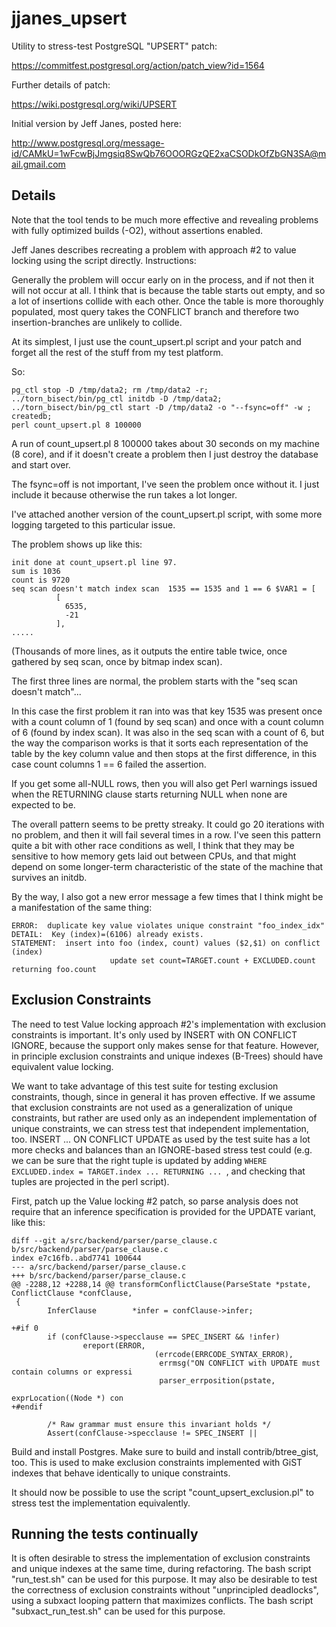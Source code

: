 jjanes_upsert
=============

Utility to stress-test PostgreSQL "UPSERT" patch:

  https://commitfest.postgresql.org/action/patch_view?id=1564

Further details of patch:

  https://wiki.postgresql.org/wiki/UPSERT

Initial version by Jeff Janes, posted here:

http://www.postgresql.org/message-id/CAMkU=1wFcwBjJmgsiq8SwQb76OOORGzQE2xaCSODkOfZbGN3SA@mail.gmail.com

Details
-------

Note that the tool tends to be much more effective and revealing problems with
fully optimized builds (-O2), without assertions enabled.

Jeff Janes describes recreating a problem with approach #2 to value locking
using the script directly. Instructions:

Generally the problem will occur early on in the process, and if not then it
will not occur at all.  I think that is because the table starts out empty, and
so a lot of insertions collide with each other.  Once the table is more
thoroughly populated, most query takes the CONFLICT branch and therefore two
insertion-branches are unlikely to collide.

At its simplest, I just use the count_upsert.pl script and your patch and
forget all the rest of the stuff from my test platform.

So:

```
pg_ctl stop -D /tmp/data2; rm /tmp/data2 -r;
../torn_bisect/bin/pg_ctl initdb -D /tmp/data2;
../torn_bisect/bin/pg_ctl start -D /tmp/data2 -o "--fsync=off" -w ;
createdb;
perl count_upsert.pl 8 100000
```

A run of count_upsert.pl 8 100000 takes about 30 seconds on my machine (8
core), and if it doesn't create a problem then I just destroy the database and
start over.

The fsync=off is not important, I've seen the problem once without it.  I just
include it because otherwise the run takes a lot longer.

I've attached another version of the count_upsert.pl script, with some more
logging targeted to this particular issue.

The problem shows up like this:

```
init done at count_upsert.pl line 97.
sum is 1036
count is 9720
seq scan doesn't match index scan  1535 == 1535 and 1 == 6 $VAR1 = [
          [
            6535,
            -21
          ],
.....
```
(Thousands of more lines, as it outputs the entire table twice, once gathered
by seq scan, once by bitmap index scan).

The first three lines are normal, the problem starts with the "seq scan doesn't
match"...

In this case the first problem it ran into was that key 1535 was present once
with a count column of 1 (found by seq scan) and once with a count column of 6
(found by index scan).  It was also in the seq scan with a count of 6, but the
way the comparison works is that it sorts each representation of the table by
the key column value and then stops at the first difference, in this case count
columns 1 == 6 failed the assertion.

If you get some all-NULL rows, then you will also get Perl warnings issued when
the RETURNING clause starts returning NULL when none are expected to be.

The overall pattern seems to be pretty streaky.  It could go 20 iterations with
no problem, and then it will fail several times in a row.  I've seen this
pattern quite a bit with other race conditions as well, I think that they may
be sensitive to how memory gets laid out between CPUs, and that might depend on
some longer-term characteristic of the state of the machine that survives an
initdb.

By the way, I also got a new error message a few times that I think might be a
manifestation of the same thing:

```
ERROR:  duplicate key value violates unique constraint "foo_index_idx"
DETAIL:  Key (index)=(6106) already exists.
STATEMENT:  insert into foo (index, count) values ($2,$1) on conflict
(index)
                      update set count=TARGET.count + EXCLUDED.count
returning foo.count
```

Exclusion Constraints
---------------------
The need to test Value locking approach #2's implementation with exclusion
constraints is important.  It's only used by INSERT with ON CONFLICT IGNORE,
because the support only makes sense for that feature.  However, in principle
exclusion constraints and unique indexes (B-Trees) should have equivalent value
locking.

We want to take advantage of this test suite for testing exclusion constraints,
though, since in general it has proven effective.  If we assume that exclusion
constraints are not used as a generalization of unique constraints, but rather
are used only as an independent implementation of unique constraints, we can
stress test that independent implementation, too.  INSERT ... ON CONFLICT
UPDATE as used by the test suite has a lot more checks and balances than an
IGNORE-based stress test could (e.g. we can be sure that the right tuple is
updated by adding `WHERE EXCLUDED.index = TARGET.index ... RETURNING ... `, and
checking that tuples are projected in the perl script).

First, patch up the Value locking #2 patch, so parse analysis does not require
that an inference specification is provided for the UPDATE variant, like this:

```
diff --git a/src/backend/parser/parse_clause.c b/src/backend/parser/parse_clause.c
index e7c16fb..abd7741 100644
--- a/src/backend/parser/parse_clause.c
+++ b/src/backend/parser/parse_clause.c
@@ -2288,12 +2288,14 @@ transformConflictClause(ParseState *pstate, ConflictClause *confClause,
 {
        InferClause        *infer = confClause->infer;

+#if 0
        if (confClause->specclause == SPEC_INSERT && !infer)
                ereport(ERROR,
                                (errcode(ERRCODE_SYNTAX_ERROR),
                                 errmsg("ON CONFLICT with UPDATE must contain columns or expressi
                                 parser_errposition(pstate,
                                                                        exprLocation((Node *) con
+#endif

        /* Raw grammar must ensure this invariant holds */
        Assert(confClause->specclause != SPEC_INSERT ||
```

Build and install Postgres.  Make sure to build and install contrib/btree_gist,
too.  This is used to make exclusion constraints implemented with GiST indexes
that behave identically to unique constraints.

It should now be possible to use the script "count_upsert_exclusion.pl" to
stress test the implementation equivalently.

Running the tests continually
-----------------------------

It is often desirable to stress the implementation of exclusion constraints and
unique indexes at the same time, during refactoring.  The bash script
"run_test.sh" can be used for this purpose.  It may also be desirable to test
the correctness of exclusion constraints without "unprincipled deadlocks",
using a subxact looping pattern that maximizes conflicts.  The bash script
"subxact_run_test.sh" can be used for this purpose.
